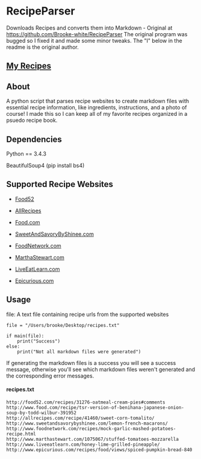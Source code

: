 # RecipeParser

Downloads Recipes and converts them into Markdown - Original at https://github.com/Brooke-white/RecipeParser
The original program was bugged so I fixed it and made some minor tweaks.
The "I" below in the readme is the original author.

## [My Recipes](https://github.com/Brooke-white/RecipeParser/tree/master/Recipes)

## About
A python script that parses recipe websites to create markdown files with essential recipe information, like ingredients, instructions, and a photo of course! I made this so I can keep all of my favorite recipes organized in a psuedo recipe book.


## Dependencies
Python == 3.4.3

BeautifulSoup4 (pip install bs4)


## Supported Recipe Websites
+ [Food52](https://www.Food52.com/)

+ [AllRecipes](https://www.allrecipes.com/)

+ [Food.com](http://www.food.com/)

+ [SweetAndSavoryByShinee.com](http://www.sweetandsavorybyshinee.com/)

+ [FoodNetwork.com](http://www.foodnetwork.com/recipes.html?vty=recipes/)

+ [MarthaStewart.com](http://www.marthastewart.com/cook)

+ [LiveEatLearn.com](http://www.liveeatlearn.com/)

+ [Epicurious.com](http://www.epicurious.com/recipes-menu)

## Usage
file: A text file containing recipe urls from the supported websites

    file = "/Users/brooke/Desktop/recipes.txt"

    if main(file):
        print("Success")
    else:
        print("Not all markdown files were generated")


If generating the markdown files is a success you will see a success message, otherwise you'll see which markdown files weren't generated and the corresponding error messages.


#### recipes.txt
    http://food52.com/recipes/31276-oatmeal-cream-pies#comments
    http://www.food.com/recipe/tsr-version-of-benihana-japanese-onion-soup-by-todd-wilbur-391952
    http://allrecipes.com/recipe/41460/sweet-corn-tomalito/
    http://www.sweetandsavorybyshinee.com/lemon-french-macarons/
    http://www.foodnetwork.com/recipes/mock-garlic-mashed-potatoes-recipe.html
    http://www.marthastewart.com/1075067/stuffed-tomatoes-mozzarella
    http://www.liveeatlearn.com/honey-lime-grilled-pineapple/
    http://www.epicurious.com/recipes/food/views/spiced-pumpkin-bread-840
